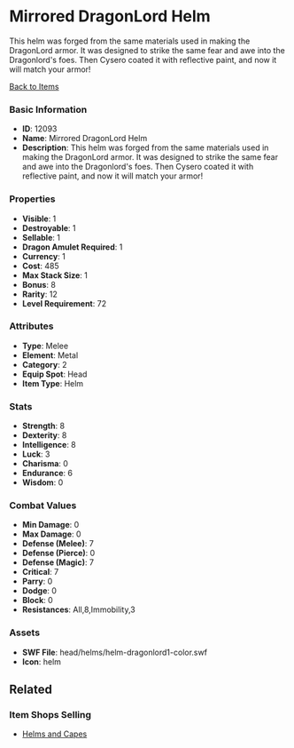 # Mirrored DragonLord Helm

This helm was forged from the same materials used in making the DragonLord armor. It was designed to strike the same fear and awe into the Dragonlord's foes. Then Cysero coated it with reflective paint, and now it will match your armor!

[Back to Items](../items.md)

### Basic Information

- **ID**: 12093
- **Name**: Mirrored DragonLord Helm
- **Description**: This helm was forged from the same materials used in making the DragonLord armor. It was designed to strike the same fear and awe into the Dragonlord&#039;s foes. Then Cysero coated it with reflective paint, and now it will match your armor!

### Properties

- **Visible**: 1
- **Destroyable**: 1
- **Sellable**: 1
- **Dragon Amulet Required**: 1
- **Currency**: 1
- **Cost**: 485
- **Max Stack Size**: 1
- **Bonus**: 8
- **Rarity**: 12
- **Level Requirement**: 72

### Attributes

- **Type**: Melee
- **Element**: Metal
- **Category**: 2
- **Equip Spot**: Head
- **Item Type**: Helm

### Stats

- **Strength**: 8
- **Dexterity**: 8
- **Intelligence**: 8
- **Luck**: 3
- **Charisma**: 0
- **Endurance**: 6
- **Wisdom**: 0

### Combat Values

- **Min Damage**: 0
- **Max Damage**: 0
- **Defense (Melee)**: 7
- **Defense (Pierce)**: 0
- **Defense (Magic)**: 7
- **Critical**: 7
- **Parry**: 0
- **Dodge**: 0
- **Block**: 0
- **Resistances**: All,8,Immobility,3

### Assets

- **SWF File**: head/helms/helm-dragonlord1-color.swf
- **Icon**: helm

## Related

### Item Shops Selling

- [Helms and Capes](../item-shops/43-helms-and-capes.md)

